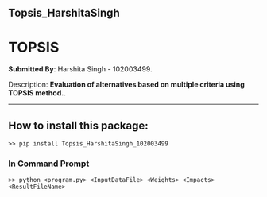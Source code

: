 ## Topsis_HarshitaSingh

# TOPSIS

**Submitted By**: Harshita Singh - 102003499.

Description: **Evaluation of alternatives based on multiple criteria using TOPSIS method.**.

---

## How to install this package:

```
>> pip install Topsis_HarshitaSingh_102003499
```

### In Command Prompt

```
>> python <program.py> <InputDataFile> <Weights> <Impacts> <ResultFileName>
```
